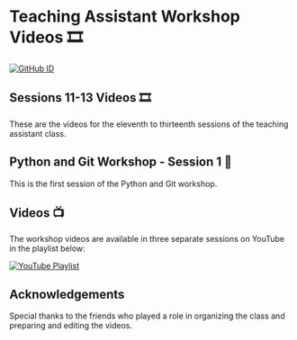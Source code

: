 # Teaching Assistant Workshop Videos 🎞
[![GitHub ID](https://img.shields.io/badge/GitHub-msinamsina-blue?style=flat&logo=github)](https://github.com/msinamsina)

## Sessions 11-13 Videos 🎞

These are the videos for the eleventh to thirteenth sessions of the teaching assistant class.

## Python and Git Workshop - Session 1 🐍

This is the first session of the Python and Git workshop.

## Videos 📺

The workshop videos are available in three separate sessions on YouTube in the playlist below:

[![YouTube Playlist](https://img.shields.io/badge/YouTube-Playlist-red?logo=youtube)](https://youtube.com/playlist?list=PLJihS-xmCdhPqqiB_U4A6BdqpznjfVF1b&feature=shared)

## Acknowledgements

Special thanks to the friends who played a role in organizing the class and preparing and editing the videos.
